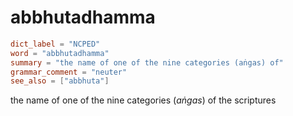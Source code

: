 # abbhutadhamma

``` toml
dict_label = "NCPED"
word = "abbhutadhamma"
summary = "the name of one of the nine categories (aṅgas) of"
grammar_comment = "neuter"
see_also = ["abbhuta"]
```

the name of one of the nine categories (*aṅgas*) of the scriptures


